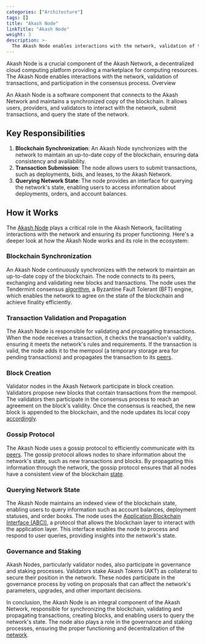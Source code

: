 ```yaml
---
categories: ["Architecture"]
tags: []
title: "Akash Node"
linkTitle: "Akash Node"
weight: 3
description: >-
  The Akash Node enables interactions with the network, validation of transactions, and participation in the consensus process.
---
```


Akash Node is a crucial component of the Akash Network, a decentralized cloud computing platform providing a marketplace for computing resources. The Akash Node enables interactions with the network, validation of transactions, and participation in the consensus process.
Overview

An Akash Node is a software component that connects to the Akash Network and maintains a synchronized copy of the blockchain. It allows users, providers, and validators to interact with the network, submit transactions, and query the state of the network.

## Key Responsibilities

1. **Blockchain Synchronization**: An Akash Node synchronizes with the network to maintain an up-to-date copy of the blockchain, ensuring data consistency and availability.
2. **Transaction Submission**: The node allows users to submit transactions, such as deployments, bids, and leases, to the Akash Network.
3. **Querying Network State**: The node provides an interface for querying the network's state, enabling users to access information about deployments, orders, and account balances.

## How it Works

The [Akash Node][akash-node] plays a critical role in the Akash Network, facilitating interactions with the network and ensuring its proper functioning. Here's a deeper look at how the Akash Node works and its role in the ecosystem:

### Blockchain Synchronization

An Akash Node continuously synchronizes with the network to maintain an up-to-date copy of the blockchain. The node connects to its peers, exchanging and validating new blocks and transactions. The node uses the Tendermint consensus [algorithm][tendermint-consensus], a Byzantine Fault Tolerant (BFT) engine, which enables the network to agree on the state of the blockchain and achieve finality efficiently.

### Transaction Validation and Propagation

The Akash Node is responsible for validating and propagating transactions. When the node receives a transaction, it checks the transaction's validity, ensuring it meets the network's rules and requirements. If the transaction is valid, the node adds it to the mempool (a temporary storage area for pending transactions) and propagates the transaction to its [peers][tendermint-core-documentation].

### Block Creation

Validator nodes in the Akash Network participate in block creation. Validators propose new blocks that contain transactions from the mempool. The validators then participate in the consensus process to reach an agreement on the block's validity. Once the consensus is reached, the new block is appended to the blockchain, and the node updates its local copy [accordingly][tendermint-core-documentation].

### Gossip Protocol

The Akash Node uses a gossip protocol to efficiently communicate with its [peers][gossip-protocol-in-tendermint]. The gossip protocol allows nodes to share information about the network's state, such as new transactions and blocks. By propagating this information through the network, the gossip protocol ensures that all nodes have a consistent view of the blockchain [state][gossip-protocol-in-tendermint].

### Querying Network State

The Akash Node maintains an indexed view of the blockchain state, enabling users to query information such as account balances, deployment statuses, and order books. The node uses the [Application Blockchain Interface (ABCI)][application-blockchain-interface], a protocol that allows the blockchain layer to interact with the application layer. This interface enables the node to process and respond to user queries, providing insights into the network's state.

### Governance and Staking

Akash Nodes, particularly validator nodes, also participate in governance and staking processes. Validators stake Akash Tokens (AKT) as collateral to secure their position in the network. These nodes participate in the governance process by voting on proposals that can affect the network's parameters, upgrades, and other important decisions.

In conclusion, the Akash Node is an integral component of the Akash Network, responsible for synchronizing the blockchain, validating and propagating transactions, creating blocks, and enabling users to query the network's state. The node also plays a role in the governance and staking processes, ensuring the proper functioning and decentralization of the [network][akash-network-official-website].

[akash-node]: https://github.com/akash-network/node
[akash-network-official-website]: https://akash.network/
[tendermint-consensus]: https://tendermint.com/core/
[tendermint-core-documentation]: https://docs.tendermint.com/
[gossip-protocol-in-tendermint]: https://github.com/tendermint/spec/tree/master/spec
[application-blockchain-interface]: https://docs.tendermint.com/master/spec/abci/
